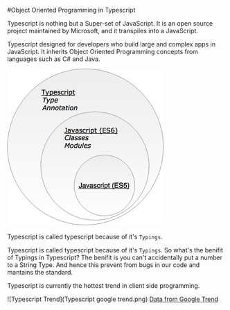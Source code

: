 #Object Oriented Programming in Typescript

Typescript is nothing but a Super-set of JavaScript. It is an open source project maintained by Microsoft, and it transpiles into a JavaScript. 


Typescript designed for developers who build large and complex apps in JavaScript. It inherits Object Oriented Programming concepts from languages such as C\# and Java.

![Typescript](ts1.png)

 Typescript is called typescript because of it's `Typings`. 


Typescript is called typescript because of it's `Typings`. So what's the benifit of Typings in Typescript? The benifit is you can't accidentally put a number to a String Type. And hence this prevent from bugs in our code and mantains the standard.


Typescript is currently the hottest trend in client side programming.

![Typescript Trend](Typescript google trend.png)
[Data from Google Trend](https://www.google.com/trends/explore?date=all&q=TypeScript)


